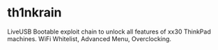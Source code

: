 # th1nkrain
LiveUSB Bootable exploit chain to unlock all features of xx30 ThinkPad machines. WiFi Whitelist, Advanced Menu, Overclocking.

